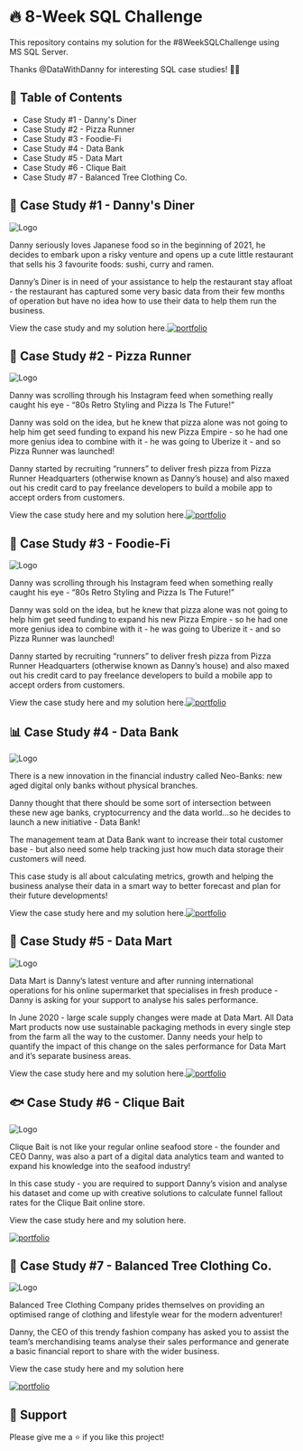 
# 🔥 8-Week SQL Challenge

This repository contains my solution for the #8WeekSQLChallenge using MS SQL Server.

Thanks @DataWithDanny for interesting SQL case studies! 👋🏻




## 📕 Table of Contents

   - Case Study #1 - Danny's Diner
   - Case Study #2 - Pizza Runner
   - Case Study #3 - Foodie-Fi
   - Case Study #4 - Data Bank
   - Case Study #5 - Data Mart
   - Case Study #6 - Clique Bait
   - Case Study #7 - Balanced Tree Clothing Co.


## 🍜 Case Study #1 - Danny's Diner


![Logo](https://8weeksqlchallenge.com/images/case-study-designs/1.png)

Danny seriously loves Japanese food so in the beginning of 2021, he decides to embark upon a risky venture and opens up a cute little restaurant that sells his 3 favourite foods: sushi, curry and ramen.

Danny’s Diner is in need of your assistance to help the restaurant stay afloat - the restaurant has captured some very basic data from their few months of operation but have no idea how to use their data to help them run the business.

View the case study and my solution here.[![portfolio](https://img.shields.io/badge/my_solution-000?style=for-the-badge&logo=ko-fi&logoColor=white)](https://github.com/sameer8765/8-Week-SQL-Challenge/blob/main/Case%20Study%20%231%20-%20Danny's%20Diner/SQl%20query)
## 🍕 Case Study #2 - Pizza Runner

![Logo](https://8weeksqlchallenge.com/images/case-study-designs/2.png)

Danny was scrolling through his Instagram feed when something really caught his eye - “80s Retro Styling and Pizza Is The Future!”

Danny was sold on the idea, but he knew that pizza alone was not going to help him get seed funding to expand his new Pizza Empire - so he had one more genius idea to combine with it - he was going to Uberize it - and so Pizza Runner was launched!

Danny started by recruiting “runners” to deliver fresh pizza from Pizza Runner Headquarters (otherwise known as Danny’s house) and also maxed out his credit card to pay freelance developers to build a mobile app to accept orders from customers.

View the case study here and my solution here.[![portfolio](https://img.shields.io/badge/my_solution-000?style=for-the-badge&logo=ko-fi&logoColor=white)](https://github.com/sameer8765/8-Week-SQL-Challenge/blob/main/Case%20Study%20%232%20-%20Pizza%20Runner/SQL%20query)


## 🥑 Case Study #3 - Foodie-Fi

![Logo](https://8weeksqlchallenge.com/images/case-study-designs/3.png)

Danny was scrolling through his Instagram feed when something really caught his eye - “80s Retro Styling and Pizza Is The Future!”

Danny was sold on the idea, but he knew that pizza alone was not going to help him get seed funding to expand his new Pizza Empire - so he had one more genius idea to combine with it - he was going to Uberize it - and so Pizza Runner was launched!

Danny started by recruiting “runners” to deliver fresh pizza from Pizza Runner Headquarters (otherwise known as Danny’s house) and also maxed out his credit card to pay freelance developers to build a mobile app to accept orders from customers.

View the case study here and my solution here.[![portfolio](https://img.shields.io/badge/my_solution-000?style=for-the-badge&logo=ko-fi&logoColor=white)](https://github.com/sameer8765/8-Week-SQL-Challenge/blob/main/Case%20Study%20%233%20-%20Foodie-Fie/SQL%20query)

## 📊 Case Study #4 - Data Bank

![Logo](https://8weeksqlchallenge.com/images/case-study-designs/4.png)

There is a new innovation in the financial industry called Neo-Banks: new aged digital only banks without physical branches.

Danny thought that there should be some sort of intersection between these new age banks, cryptocurrency and the data world…so he decides to launch a new initiative - Data Bank!

The management team at Data Bank want to increase their total customer base - but also need some help tracking just how much data storage their customers will need.

This case study is all about calculating metrics, growth and helping the business analyse their data in a smart way to better forecast and plan for their future developments!

View the case study here and my solution here.[![portfolio](https://img.shields.io/badge/my_solution-000?style=for-the-badge&logo=ko-fi&logoColor=white)](https://github.com/sameer8765/8-Week-SQL-Challenge/tree/main/Case%20Study%20%234%20-%20Data%20Bank)

## 🛒 Case Study #5 - Data Mart

![Logo](https://8weeksqlchallenge.com/images/case-study-designs/5.png)

Data Mart is Danny’s latest venture and after running international operations for his online supermarket that specialises in fresh produce - Danny is asking for your support to analyse his sales performance.

In June 2020 - large scale supply changes were made at Data Mart. All Data Mart products now use sustainable packaging methods in every single step from the farm all the way to the customer. Danny needs your help to quantify the impact of this change on the sales performance for Data Mart and it’s separate business areas.

View the case study here and my solution here.[![portfolio](https://img.shields.io/badge/my_solution-000?style=for-the-badge&logo=ko-fi&logoColor=white)](https://github.com/sameer8765/8-Week-SQL-Challenge/blob/main/Case%20Study%20%235%20-%20Data%20Mart/SQL%20query)




## 🐟 Case Study #6 - Clique Bait

![Logo](https://8weeksqlchallenge.com/images/case-study-designs/6.png)

Clique Bait is not like your regular online seafood store - the founder and CEO Danny, was also a part of a digital data analytics team and wanted to expand his knowledge into the seafood industry!

In this case study - you are required to support Danny’s vision and analyse his dataset and come up with creative solutions to calculate funnel fallout rates for the Clique Bait online store.

View the case study here and my solution here.

[![portfolio](https://img.shields.io/badge/my_solution-000?style=for-the-badge&logo=ko-fi&logoColor=white)](https://github.com/sameer8765/8-Week-SQL-Challenge/blob/main/Case%20Study%20%236%20-%20Clique%20Bait/SQL%20query)


## 👕 Case Study #7 - Balanced Tree Clothing Co.

![Logo](https://8weeksqlchallenge.com/images/case-study-designs/7.png)

Balanced Tree Clothing Company prides themselves on providing an optimised range of clothing and lifestyle wear for the modern adventurer!

Danny, the CEO of this trendy fashion company has asked you to assist the team’s merchandising teams analyse their sales performance and generate a basic financial report to share with the wider business.

View the case study here and my solution here

[![portfolio](https://img.shields.io/badge/my_solution-000?style=for-the-badge&logo=ko-fi&logoColor=white)](https://github.com/sameer8765/8-Week-SQL-Challenge/blob/main/Case%20Study%20%237%20-%20Balanced%20Tree%20Clothing/SQL%20query)

## 👏 Support

Please give me a ⭐️ if you like this project!

